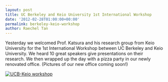 ```yaml
---
layout: post
title: UC Berkeley and Keio University 1st International Workshop
date: '2012-02-28T01:00:00+00:00'
permalink: berkeley-keio-workshop
author: Raechel Tan
---
```

<p>Yesterday we welcomed Prof. Katsura and his research group from Keio University for the 1st International Workshop between UC Berkeley and Keio University. We heard 10 great speakers give presentations on their research. We then wrapped up the day with a pizza party in our newly renovated office. (Pictures of our new office coming soon!)</p>
<a href="{{ site.baseurl }}/assets/images/posts/UCB-Keio-WS2012.jpg" ><img src="{{ site.baseurl }}/assets/images/posts/UCB-Keio-WS2012.jpg" alt="UCB-Keio workshop" border="0"></a>
